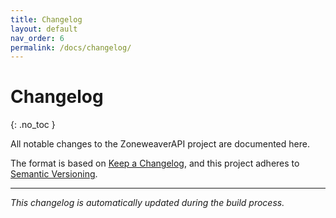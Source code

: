 ```yaml
---
title: Changelog
layout: default
nav_order: 6
permalink: /docs/changelog/
---
```


# Changelog
{: .no_toc }

All notable changes to the ZoneweaverAPI project are documented here.

The format is based on [Keep a Changelog](https://keepachangelog.com/en/1.0.0/),
and this project adheres to [Semantic Versioning](https://semver.org/spec/v2.0.0.html).


---

*This changelog is automatically updated during the build process.*
